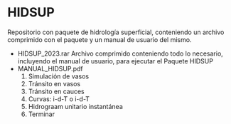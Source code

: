 # HIDSUP
Repositorio con paquete de hidrología superficial, conteniendo un archivo comprimido con el paquete y un manual de usuario del mismo.
* HIDSUP_2023.rar
  Archivo comprimido conteniendo todo lo necesario, incluyendo el manual de usuario, para ejecutar el Paquete HIDSUP
* MANUAL_HIDSUP.pdf
  1. Simulación de vasos
  2. Tránsito en vasos
  3. Tránsito en cauces
  4. Curvas: i-d-T o i-d-T
  5. Hidrograam unitario instantánea
  6. Terminar
